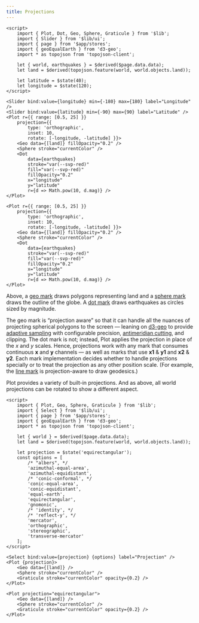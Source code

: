 ```yaml
---
title: Projections
---
```


```svelte live
<script>
    import { Plot, Dot, Geo, Sphere, Graticule } from '$lib';
    import { Slider } from '$lib/ui';
    import { page } from '$app/stores';
    import { geoEqualEarth } from 'd3-geo';
    import * as topojson from 'topojson-client';
    
    let { world, earthquakes } = $derived($page.data.data);
    let land = $derived(topojson.feature(world, world.objects.land));

    let latitude = $state(40);
    let longitude = $state(120);
</script>

<Slider bind:value={longitude} min={-180} max={180} label="Longitude" />
<Slider bind:value={latitude} min={-90} max={90} label="Latitude" />
<Plot r={{ range: [0.5, 25] }}
    projection={{ 
        type: 'orthographic',
        inset: 10, 
        rotate: [-longitude, -latitude] }}> 
    <Geo data={[land]} fillOpacity="0.2" />
    <Sphere stroke="currentColor" />
    <Dot 
        data={earthquakes}
        stroke="var(--svp-red)"
        fill="var(--svp-red)"
        fillOpacity="0.2"
        x="longitude" 
        y="latitude" 
        r={d => Math.pow(10, d.mag)} />
</Plot>
```

```svelte
<Plot r={{ range: [0.5, 25] }}
    projection={{ 
        type: 'orthographic', 
        inset: 10, 
        rotate: [-longitude, -latitude] }}> 
    <Geo data={[land]} fillOpacity="0.2" />
    <Sphere stroke="currentColor" />
    <Dot 
        data={earthquakes}
        stroke="var(--svp-red)"
        fill="var(--svp-red)"
        fillOpacity="0.2"
        x="longitude" 
        y="latitude" 
        r={d => Math.pow(10, d.mag)} />
</Plot>
```

Above, a [geo mark](/marks/geo) draws polygons representing land and a [sphere mark](/marks/geo#sphere) draws the outline of the globe. A [dot mark](/marks/dot) draws earthquakes as circles sized by magnitude.
 
The geo mark is “projection aware” so that it can handle all the nuances of projecting spherical polygons to the screen — leaning on [d3-geo](https://d3js.org/d3-geo) to provide [adaptive sampling](https://observablehq.com/@d3/adaptive-sampling) with configurable precision, [antimeridian cutting](https://observablehq.com/@d3/antimeridian-cutting), and clipping. The dot mark is not; instead, Plot applies the projection in place of the _x_ and _y_ scales. Hence, projections work with any mark that consumes continuous **x** and **y** channels — as well as marks that use **x1** & **y1** and **x2** & **y2**. Each mark implementation decides whether to handle projections specially or to treat the projection as any other position scale. (For example, the [line mark](/marks/line) is projection-aware to draw geodesics.)

Plot provides a variety of built-in projections. And as above, all world projections can be rotated to show a different aspect.


```svelte live
<script>
    import { Plot, Geo, Sphere, Graticule } from '$lib';
    import { Select } from '$lib/ui';
    import { page } from '$app/stores';
    import { geoEqualEarth } from 'd3-geo';
    import * as topojson from 'topojson-client';
    
    let { world } = $derived($page.data.data);
    let land = $derived(topojson.feature(world, world.objects.land));

    let projection = $state('equirectangular');
    const options = [
        /* "albers", */
        'azimuthal-equal-area',
        'azimuthal-equidistant',
        /* 'conic-conformal', */
        'conic-equal-area',
        'conic-equidistant',
        'equal-earth',
        'equirectangular',
        'gnomonic',
        /* 'identity', */
        /* 'reflect-y', */
        'mercator',
        'orthographic',
        'stereographic',
        'transverse-mercator'
    ];
</script>

<Select bind:value={projection} {options} label="Projection" />
<Plot {projection}> 
    <Geo data={[land]} />
    <Sphere stroke="currentColor" />
    <Graticule stroke="currentColor" opacity={0.2} />
</Plot>
```

```svelte
<Plot projection="equirectangular"> 
    <Geo data={[land]} />
    <Sphere stroke="currentColor" />
    <Graticule stroke="currentColor" opacity={0.2} />
</Plot>
```
